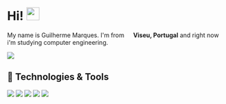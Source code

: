 # Hi! <img src="https://thumbs.gfycat.com/MeatyEnchantingAdder.webp" width="30px">

My name is Guilherme Marques. I'm from <img src="https://findicons.com/files/icons/1015/world_cup_flags/128/portugal.png" width="13"/> <strong>Viseu, Portugal</strong> and right now i'm studying computer engineering. <br>

![](https://komarev.com/ghpvc/?username=devguimarques&color=informational)

## 🔧 Technologies & Tools
![](https://img.shields.io/badge/Code-VisualStudioCode-informational?style=flat&logo=visual-studio-code&logoColor=white&color=informational)
![](https://img.shields.io/badge/Code-Python-informational?style=flat&logo=python&logoColor=white&color=informational)
![](https://img.shields.io/badge/Code-JavaScript-informational?style=flat&logo=javascript&logoColor=white&color=informational)
![](https://img.shields.io/badge/Code-HTML5-informational?style=flat&logo=html5&logoColor=white&color=informational)
![](https://img.shields.io/badge/Code-CSS3-informational?style=flat&logo=css3&logoColor=white&color=informational)
